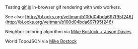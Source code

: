 Testing [gif.js](https://jnordberg.github.io/gif.js/) in-browser gif rendering with web workers.

See also: [http://bl.ocks.org/veltman/b100d04bda697f95f246](http://bl.ocks.org/veltman/b100d04bda697f95f246)

Neighbor coloring algorithm via [Mike Bostock + Jason Davies](http://bl.ocks.org/jasondavies/4188334)

World TopoJSON via [Mike Bostock](http://bl.ocks.org/mbostock/4090846)
